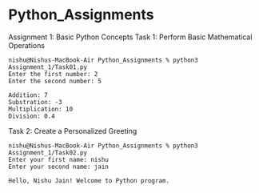 # Python_Assignments
Assignment 1: Basic Python Concepts
Task 1: Perform Basic Mathematical Operations

```
nishu@Nishus-MacBook-Air Python_Assignments % python3 Assignment_1/Task01.py
Enter the first number: 2
Enter the second number: 5

Addition: 7
Substration: -3
Multiplication: 10
Division: 0.4
```
Task 2: Create a Personalized Greeting

```
nishu@Nishus-MacBook-Air Python_Assignments % python3 Assignment_1/Task02.py
Enter your first name: nishu
Enter your second name: jain 

Hello, Nishu Jain! Welcome to Python program.

```




